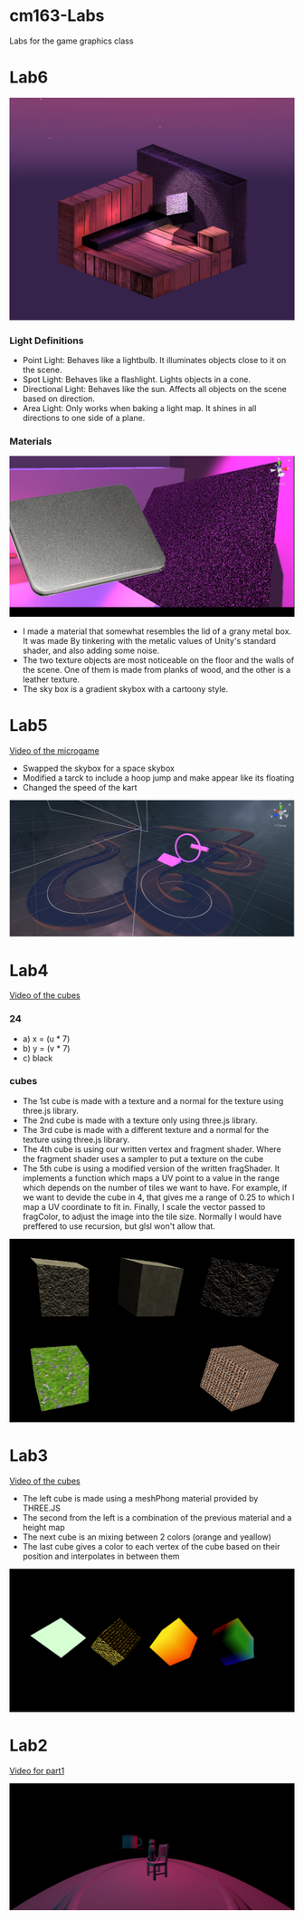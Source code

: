 # cm163-Labs
 Labs for the game graphics class

# Lab6

![lab6](images/lab6.1.PNG)

### Light Definitions

- Point Light: Behaves like a lightbulb. It illuminates objects close to it on the scene.
- Spot Light: Behaves like a flashlight. Lights objects in a cone.
- Directional Light: Behaves like the sun. Affects all objects on the scene based on direction.
- Area Light: Only works when baking a light map. It shines in all directions to one side of a plane.

### Materials

![lab6](images/lab6.2.png)

- I made a material that somewhat resembles the lid of a grany metal box. It was made By tinkering with the metalic values of Unity's standard shader, and also adding some noise.
- The two texture objects are most noticeable on the floor and the walls of the scene. One of them is made from planks of wood, and the other is a leather texture.
- The sky box is a gradient skybox with a cartoony style.

# Lab5
[Video of the microgame](https://drive.google.com/file/d/12b4t09sYdtp9lHlDzF32ntG9jKXG_7He/view?usp=sharing)

- Swapped the skybox for a space skybox
- Modified a tarck to include a hoop jump and make appear like its floating
- Changed the speed of the kart

![lab5](images/track.PNG)

# Lab4
[Video of the cubes](https://drive.google.com/file/d/1LoJKRUBF0j84DZX0MrHIM1S408vYO-Ox/view?usp=sharing)

### 24
- a) x = (u * 7)
- b) y = (v * 7)
- c) black

### cubes

- The 1st cube is made with a texture and a normal for the texture using three.js library.
- The 2nd cube is made with a texture only using three.js library.
- The 3rd cube is made with a different texture and a normal for the texture using three.js library.
- The 4th cube is using our written vertex and fragment shader. Where the fragment shader uses a sampler to put a texture on the cube
- The 5th cube is using a modified version of the written fragShader. It implements a function which maps a UV point to a value in the range which depends on the number of tiles we want to have. For example, if we want to devide the cube in 4, that gives me a range of 0.25 to which I map a UV coordinate to fit in. Finally, I scale the vector passed to fragColor, to adjust the image into the tile size. Normally I would have preffered to use recursion, but glsl won't allow that. 

![lab4](images/lab4.png)

# Lab3
[Video of the cubes](https://drive.google.com/file/d/1XdfJv379qlZG7weaGTvk6wwvkdX4SZ6M/view?usp=sharing)

- The left cube is made using a meshPhong material provided by THREE.JS
- The second from the left is a combination of the previous material and a height map
- The next cube is an mixing between 2 colors (orange and yeallow)
- The last cube gives a color to each vertex of the cube based on their position and interpolates in between them

![lab3](images/lab3.PNG)

# Lab2
[Video for part1](https://drive.google.com/file/d/1pWu6y_ckZrOspoGqalek8Jl1Z0oqBWdO/view?usp=sharing)

![part2](images/lab2Part2.PNG)





